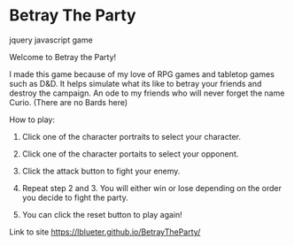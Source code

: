 # Betray The Party
jquery javascript game

Welcome to Betray the Party!

I made this game because of my love of RPG games and tabletop games such as D&D.
It helps simulate what its like to betray your friends and destroy the campaign.
An ode to my friends who will never forget the name Curio. (There are no Bards here)

How to play:

1. Click one of the character portraits to select your character.

2. Click one of the character portaits to select your opponent.

3. Click the attack button to fight your enemy.

4. Repeat step 2 and 3. You will either win or lose depending on the order you decide to fight the party.

5. You can click the reset button to play again!

Link to site https://lblueter.github.io/BetrayTheParty/

